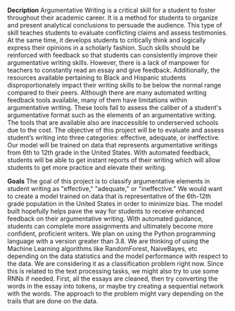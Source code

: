 **Decription**
Argumentative Writing is a critical skill for a student to foster throughout their academic career. It is a 
method for students to organize and present analytical conclusions to persuade the audience. This type of skill 
teaches students to evaluate conflicting claims and assess testimonies. At the same time, it develops students to 
critically think and logically express their opinions in a scholarly fashion. Such skills should be reinforced with 
feedback so that students can consistently improve their argumentative writing skills. However, there is a lack of 
manpower for teachers to constantly read an essay and give feedback. Additionally, the resources available 
pertaining to Black and Hispanic students disproportionately impact their writing skills to be below the normal 
range compared to their peers. Although there are many automated writing feedback tools available, many of 
them have limitations within argumentative writing. These tools fail to assess the caliber of a student's 
argumentative format such as the elements of an argumentative writing. The tools that are available also are 
inaccessible to underserved schools due to the cost. The objective of this project will be to evaluate and assess 
student’s writing into three categories: effective, adequate, or ineffective. Our model will be trained on data that 
represents argumentative writings from 6th to 12th grade in the United States. With automated feedback, students 
will be able to get instant reports of their writing which will allow students to get more practice and elevate their 
writing.

**Goals**
The goal of this project is to classify argumentative elements in student writing as "effective," "adequate," 
or "ineffective." We would want to create a model trained on data that is representative of the 6th-12th grade 
population in the United States in order to minimize bias. The model built hopefully helps pave the way for 
students to receive enhanced feedback on their argumentative writing. With automated guidance, students can 
complete more assignments and ultimately become more confident, proficient writers. 
We plan on using the Python programming language with a version greater than 3.8. We are thinking of 
using the Machine Learning algorithms like RandomForest, NaiveBayes, etc depending on the data statistics and 
the model performance with respect to the data. We are considering it as a classification problem right now. Since 
this is related to the text processing tasks, we might also try to use some RNNs if needed. First, all the essays are 
cleaned, then try converting the words in the essay into tokens, or maybe try creating a sequential network with 
the words. The approach to the problem might vary depending on the trails that are done on the data.

